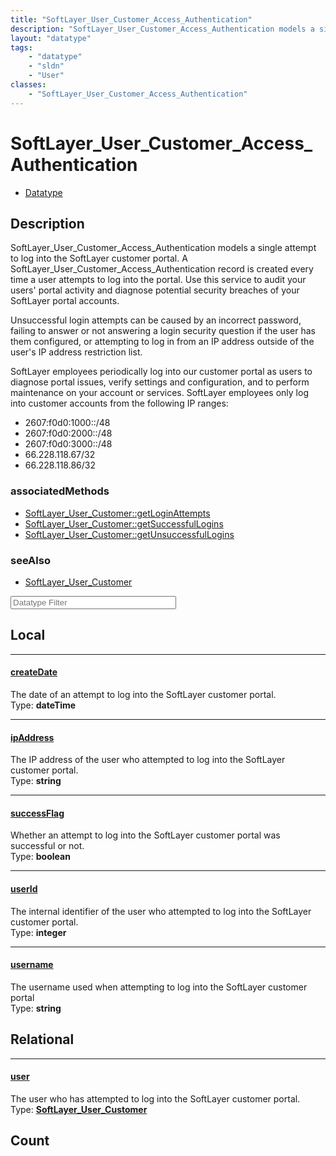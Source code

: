 ```yaml
---
title: "SoftLayer_User_Customer_Access_Authentication"
description: "SoftLayer_User_Customer_Access_Authentication models a single attempt to log into the SoftLayer customer portal. A SoftL... "
layout: "datatype"
tags:
    - "datatype"
    - "sldn"
    - "User"
classes:
    - "SoftLayer_User_Customer_Access_Authentication"
---
```


# SoftLayer_User_Customer_Access_Authentication
<div id='service-datatype'>
    <ul id='sldn-reference-tabs'>
        <li id='datatype'> <a href='/reference/datatypes/SoftLayer_User_Customer_Access_Authentication' >Datatype</a></li>
    </ul>
</div>

## Description 
SoftLayer_User_Customer_Access_Authentication models a single attempt to log into the SoftLayer customer portal. A SoftLayer_User_Customer_Access_Authentication record is created every time a user attempts to log into the portal. Use this service to audit your users' portal activity and diagnose potential security breaches of your SoftLayer portal accounts. 

Unsuccessful login attempts can be caused by an incorrect password, failing to answer or not answering a login security question if the user has them configured, or attempting to log in from an IP address outside of the user's IP address restriction list. 

SoftLayer employees periodically log into our customer portal as users to diagnose portal issues, verify settings and configuration, and to perform maintenance on your account or services. SoftLayer employees only log into customer accounts from the following IP ranges: 
* 2607:f0d0:1000::/48
* 2607:f0d0:2000::/48
* 2607:f0d0:3000::/48
* 66.228.118.67/32
* 66.228.118.86/32


### associatedMethods

*  [SoftLayer_User_Customer::getLoginAttempts](/reference/services/SoftLayer_User_Customer/getLoginAttempts )
*  [SoftLayer_User_Customer::getSuccessfulLogins](/reference/services/SoftLayer_User_Customer/getSuccessfulLogins )
*  [SoftLayer_User_Customer::getUnsuccessfulLogins](/reference/services/SoftLayer_User_Customer/getUnsuccessfulLogins )



### seeAlso

* [SoftLayer_User_Customer](/reference/datatypes/SoftLayer_User_Customer )




<!-- Filer BEGIN -->
<div class="view-filters">
        <div class="clearfix">
            <div class="search-input-box">
                <input placeholder="Datatype Filter" onkeyup="titleSearch(inputId='prop-input', divId='properties', elementClass='prop-row')" 
                    type="text" id="prop-input" value="" size="30" maxlength="128" class="form-text">
            </div>
        </div>
</div>
<!-- Filer END -->

<div id="properties" class="content">
<div id="localProperties" class="prop-content" >

## Local
<div class="prop-row">

-----
[createDate]: #createdate
#### [createDate]
The date of an attempt to log into the SoftLayer customer portal.  
<span class="type-label">Type: </span>**dateTime**


</div>
<div class="prop-row">

-----
[ipAddress]: #ipaddress
#### [ipAddress]
The IP address of the user who attempted to log into the SoftLayer customer portal.  
<span class="type-label">Type: </span>**string**


</div>
<div class="prop-row">

-----
[successFlag]: #successflag
#### [successFlag]
Whether an attempt to log into the SoftLayer customer portal was successful or not.  
<span class="type-label">Type: </span>**boolean**


</div>
<div class="prop-row">

-----
[userId]: #userid
#### [userId]
The internal identifier of the user who attempted to log into the SoftLayer customer portal.  
<span class="type-label">Type: </span>**integer**


</div>
<div class="prop-row">

-----
[username]: #username
#### [username]
The username used when attempting to log into the SoftLayer customer portal  
<span class="type-label">Type: </span>**string**


</div>
</div>
<!-- LOCAL PROPERTY END -->

<div id="relationalProperties"  class="prop-content" >

## Relational
<div class="prop-row">

-----
[user]: #user
#### [user]
The user who has attempted to log into the SoftLayer customer portal.  
<span class="type-label">Type: </span>**<a href='/reference/datatypes/SoftLayer_User_Customer'>SoftLayer_User_Customer </a>**


</div>

## Count
</div>


